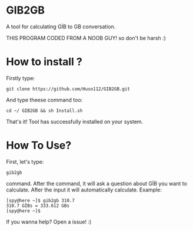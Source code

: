 # GIB2GB
A tool for calculating GİB to GB  conversation.

THIS PROGRAM CODED FROM A NOOB GUY! so don't be harsh :)

# How to install ?
Firstly type:

    git clone https://github.com/Huso112/GIB2GB.git

And type theese command too:

    cd ~/ GIB2GB && sh Install.sh
    
That's it! Tool has successfully installed on your system.
# How To Use?

First, let's type:

    gib2gb

command. After the command, it will ask a question about GİB you want to calculate. After the input it will automatically calculate.
Example:

    [spy@here ~]$ gib2gb 310.7
    310.7 GİBs = 333.612 GBs
    [spy@here ~]$
If you wanna help? Open a issue!
:)
<!--stackedit_data:
eyJoaXN0b3J5IjpbMTgyOTQxNTcwNiwtNjYyNTY3MDI1XX0=
-->
